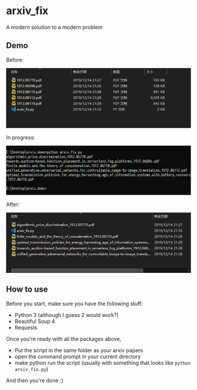 # arxiv_fix
A modern solution to a modern problem

## Demo

Before:

![1576330164237](README.assets/1576330164237.png)

In progress: 

![1576330222462](README.assets/1576330222462.png)

After:

![1576330244535](README.assets/1576330244535.png)

## How to use

Before you start, make sure you have the following stuff:

-   Python 3 (although I guess 2 would work?)
-   Beautiful Soup 4
-   Requests

Once you're ready with all the packages above, 

-   Put the script in the same folder as your arxiv papers
-   open the command prompt in your current directory
-   make python run the script (usually with something that looks like `python arxiv_fix.py`)

And then you're done :)